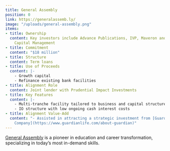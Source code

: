 ```yaml
---
title: General Assembly
position: 0
link: https://generalassemb.ly/
image: "/uploads/general-assembly.png"
items:
- title: Ownership
  content: Key investors include Advance Publications, IVP, Maveron and Wellington
    Capital Management
- title: Commitment
  content: "$18 million"
- title: Structure
  content: Term loans
- title: Use of Proceeds
  content: |-
    - Growth capital
    - Refinance existing bank facilities
- title: Alignment Role
  content: Joint lender with Prudential Impact Investments
- title: Key Features
  content: |-
    - Multi-tranche facility tailored to business and capital structure milestones
    - IO structure with low ongoing cash interest costs
- title: Alignment Value-Add
  content: "- Assisted in attracting a strategic investment from [Guardian Life Insurance
    Company](https://www.guardianlife.com/about-guardian)"
---
```


[General Assembly](https://generalassemb.ly/) is a pioneer in education and career transformation, specializing in today’s most in-demand skills.
